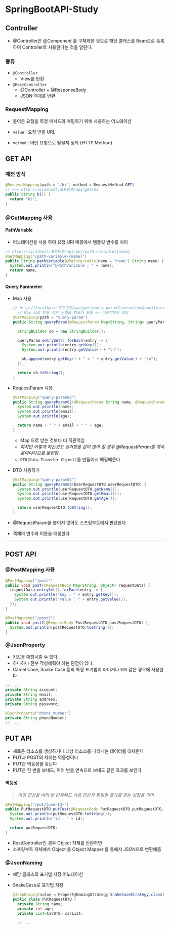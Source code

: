 # SpringBootAPI-Study

## Controller

- @Controller은 @Component 를 구체화한 것으로 해당 클래스를 Bean으로 등록하여 Controller로 사용한다는 것을 알린다.

### 종류

- `@Controller`
  - View를 반환
- `@RestController`
  - @Controller + @ResponseBody
  - JSON 객체를 반환

### RequestMapping

- 들어온 요청을 특정 메서드와 매핑하기 위해 사용하는 어노테이션

- `value` : 요청 받을 URL
- `method` : 어떤 요청으로 받을지 정의 (HTTP Method)

## GET API

### 예전 방식

```java
@RequestMapping(path = "/hi", method = RequestMethod.GET)
// === http://localhost:포트번호/api/get/hi
public String hi() {
  return "hi";
}
```

### @GetMapping 사용

#### PathVariable

- 어노테이션을 사용 하여 요청 URI 매핑에서 템플릿 변수를 처리

```java
// http://localhost:포트번호/api/get/path-variable/{name}
@GetMapping("/path-variable/{name}")
public String pathVariable(@PathVariable(name = "name") String name) {
  System.out.println("@PathVariable : " + name);
  return name;
}
```

#### Query Parameter

- Map 사용

  ```java
  // http://localhost:포트번호/api/get/query-param?user=steve&email=test@test.com&age=26
    // Map 으로 받을 경우 무엇을 받을지 모름 => 직관적이지 않음
  @GetMapping(path = "query-param")
  public String queryParam(@RequestParam Map<String, String> queryParam) {

    StringBuilder sb = new StringBuilder();

    queryParam.entrySet().forEach(entry -> {
      System.out.println(entry.getKey());
      System.out.println(entry.getValue() + "\n");

      sb.append(entry.getKey() + " = " + entry.getValue() + "\n");
    });

    return sb.toString();
  }
  ```

- RequestParam 사용

  ```java
  @GetMapping("query-param02")
  public String queryParam02(@RequestParam String name, @RequestParam String email, @RequestParam int age) {
    System.out.println(name);
    System.out.println(email);
    System.out.println(age);

    return name + " " + email + " " + age;
  }
  ```

  - Map 으로 받는 것보다 더 직관적임
  - _하지만 이렇게 하는것도 넘겨받을 값이 많아 질 경우 @RequestParam을 계속 붙여야하므로 불편함_
  - `DTO(Data Transfer Object)`를 만들어서 매핑해준다

- DTO 사용하기

  ```java
  @GetMapping("query-param03")
  public String queryParam03(UserRequestDTO userRequestDTO) {
    System.out.println(userRequestDTO.getName());
    System.out.println(userRequestDTO.getEmail());
    System.out.println(userRequestDTO.getAge());

    return userRequestDTO.toString();
  }
  ```

- @RequestParam을 붙이지 않아도 스프링부트에서 판단한다
- 객체의 변수와 이름을 매칭한다

---

## POST API

### @PostMapping 사용

```java
@PostMapping("/post")
public void post(@RequestBody Map<String, Object> requestData) {
  requestData.entrySet().forEach(entry -> {
    System.out.println("key : " + entry.getKey());
    System.out.println("value : " + entry.getValue());
  });
}

@PostMapping("/post2")
public void post2(@RequestBody PostRequestDTO postRequestDTO) {
  System.out.println(postRequestDTO.toString());
}
```

### @JsonProperty

- 키값을 매칭시킬 수 있다.
- 하나하나 전부 작성해줘야 하는 단점이 있다.
- Camel Case, Snake Case 등의 특정 표기법이 아니거나 `약어` 같은 경우에 사용한다

```java
// ...
private String account;
private String email;
private String address;
private String password;

@JsonProperty("phone_number")
private String phoneNumber;
// ...
```

## PUT API

- 새로운 리소스를 생성하거나 대상 리소스를 나타내는 데이터를 대체한다
- PUT과 POST의 차이는 멱등성이다
- PUT은 멱등성을 갖는다
- PUT은 한 번을 보내도, 여러 번을 연속으로 보내도 같은 효과를 보인다

#### 멱등성

> _어떤 연산을 여러 번 반복해도 처음 연산과 동일한 결과를 얻는 성질을 의미_

```java
@PutMapping("/put/{userId}")
public PutRequestDTO putTest(@RequestBody PutRequestDTO putRequestDTO, @PathVariable(name = "userId") Long id) {
  System.out.println(putRequestDTO.toString());
  System.out.println("id : " + id);

  return putRequestDTO;
}
```

- RestController인 경우 Object 자체를 반환하면
- 스프링부트 자체에서 Object 를 Object Mapper 를 통해서 JSON으로 변환해줌

### @JsonNaming

- 해당 클래스의 표기법 지정 어노테이션

- SnakeCase로 표기법 지정

  ```java
  @JsonNaming(value = PropertyNamingStrategy.SnakeCaseStrategy.class)
  public class PutRequestDTO {
    private String name;
    private int age;
    private List<CarDTO> carList;

    // ...
  ```
